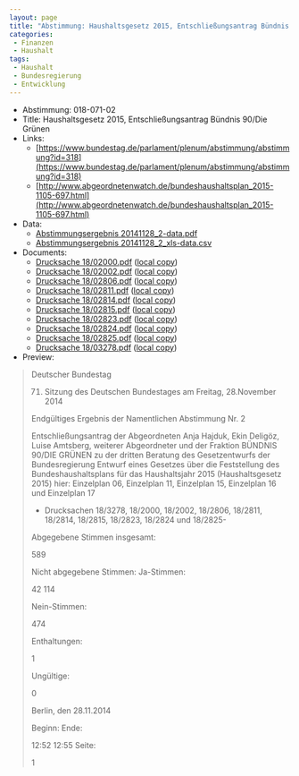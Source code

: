 ```yaml
---
layout: page
title: "Abstimmung: Haushaltsgesetz 2015, Entschließungsantrag Bündnis 90/Die Grünen"
categories:
 - Finanzen
 - Haushalt
tags:
 - Haushalt
 - Bundesregierung
 - Entwicklung
---
```


* Abstimmung: 018-071-02
* Title: Haushaltsgesetz 2015, Entschließungsantrag Bündnis 90/Die Grünen
* Links: 
    * [https://www.bundestag.de/parlament/plenum/abstimmung/abstimmung?id=318](https://www.bundestag.de/parlament/plenum/abstimmung/abstimmung?id=318)
    * [http://www.abgeordnetenwatch.de/bundeshaushaltsplan_2015-1105-697.html](http://www.abgeordnetenwatch.de/bundeshaushaltsplan_2015-1105-697.html)
* Data: 
    * [Abstimmungsergebnis 20141128_2-data.pdf](/res/abstimmungsliste/20141128_2-data.pdf)
    * [Abstimmungsergebnis 20141128_2_xls-data.csv](/res/abstimmungsliste/analyses/20141128_2_xls-data.csv)
* Documents: 
    * [Drucksache 18/02000.pdf](http://dip21.bundestag.de/dip21/btd/18/020/1802000.pdf) ([local copy](/res/abstimmungsdaten/018-071-02/1802000.pdf))
    * [Drucksache 18/02002.pdf](http://dip21.bundestag.de/dip21/btd/18/020/1802002.pdf) ([local copy](/res/abstimmungsdaten/018-071-02/1802002.pdf))
    * [Drucksache 18/02806.pdf](http://dip21.bundestag.de/dip21/btd/18/028/1802806.pdf) ([local copy](/res/abstimmungsdaten/018-071-02/1802806.pdf))
    * [Drucksache 18/02811.pdf](http://dip21.bundestag.de/dip21/btd/18/028/1802811.pdf) ([local copy](/res/abstimmungsdaten/018-071-02/1802811.pdf))
    * [Drucksache 18/02814.pdf](http://dip21.bundestag.de/dip21/btd/18/028/1802814.pdf) ([local copy](/res/abstimmungsdaten/018-071-02/1802814.pdf))
    * [Drucksache 18/02815.pdf](http://dip21.bundestag.de/dip21/btd/18/028/1802815.pdf) ([local copy](/res/abstimmungsdaten/018-071-02/1802815.pdf))
    * [Drucksache 18/02823.pdf](http://dip21.bundestag.de/dip21/btd/18/028/1802823.pdf) ([local copy](/res/abstimmungsdaten/018-071-02/1802823.pdf))
    * [Drucksache 18/02824.pdf](http://dip21.bundestag.de/dip21/btd/18/028/1802824.pdf) ([local copy](/res/abstimmungsdaten/018-071-02/1802824.pdf))
    * [Drucksache 18/02825.pdf](http://dip21.bundestag.de/dip21/btd/18/028/1802825.pdf) ([local copy](/res/abstimmungsdaten/018-071-02/1802825.pdf))
    * [Drucksache 18/03278.pdf](http://dip21.bundestag.de/dip21/btd/18/032/1803278.pdf) ([local copy](/res/abstimmungsdaten/018-071-02/1803278.pdf))
* Preview: 
> Deutscher Bundestag
> 
> 71. Sitzung des Deutschen Bundestages
> am Freitag, 28.November 2014
> 
> Endgültiges Ergebnis der Namentlichen Abstimmung Nr. 2
> 
> Entschließungsantrag der Abgeordneten Anja Hajduk, Ekin Deligöz, Luise Amtsberg,
> weiterer Abgeordneter und der Fraktion BÜNDNIS 90/DIE GRÜNEN
> zu der dritten Beratung des Gesetzentwurfs der Bundesregierung
> Entwurf eines Gesetzes über die Feststellung des Bundeshaushaltsplans für das
> Haushaltsjahr 2015 (Haushaltsgesetz 2015)
> hier: Einzelplan 06, Einzelplan 11, Einzelplan 15, Einzelplan 16 und Einzelplan 17
> - Drucksachen 18/3278, 18/2000, 18/2002, 18/2806, 18/2811, 18/2814, 18/2815, 18/2823,
> 18/2824 und 18/2825-
> 
> Abgegebene Stimmen insgesamt:
> 
> 589
> 
> Nicht abgegebene Stimmen:
> Ja-Stimmen:
> 
> 42
> 114
> 
> Nein-Stimmen:
> 
> 474
> 
> Enthaltungen:
> 
> 1
> 
> Ungültige:
> 
> 0
> 
> Berlin, den 28.11.2014
> 
> Beginn:
> Ende:
> 
> 12:52
> 12:55
> Seite:
> 
> 1
> 
> 
